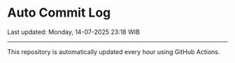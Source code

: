 # Auto Commit Log

Last updated: Monday, 14-07-2025 23:18 WIB

---

This repository is automatically updated every hour using GitHub Actions.
